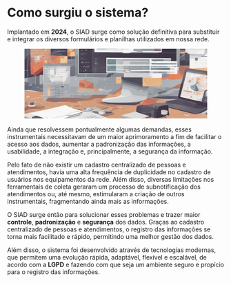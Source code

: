 # Como surgiu o sistema?

Implantado em **2024**, o SIAD surge como solução definitiva para substituir e integrar os diversos formulários e planilhas utilizados em nossa rede.

<figure><img src="../.gitbook/assets/image (1) (1) (1) (1) (1) (1) (1) (1) (1) (1) (1) (1) (1) (1) (1).png" alt=""><figcaption></figcaption></figure>

Ainda que resolvessem pontualmente algumas demandas, esses instrumentais necessitavam de um maior aprimoramento a fim de facilitar o acesso aos dados, aumentar a padronização das informações, a usabilidade, a integração e, principalmente, a segurança da informação.

Pelo fato de não existir um cadastro centralizado de pessoas e atendimentos, havia uma alta frequência de duplicidade no cadastro de usuários nos equipamentos da rede. Além disso, diversas limitações nos ferramentais de coleta geraram um processo de subnotificação dos atendimentos ou, até mesmo, estimularam a criação de outros instrumentais, fragmentando ainda mais as informações.

O SIAD surge então para solucionar esses problemas e trazer maior **controle**, **padronização** e **segurança** dos dados. Graças ao cadastro centralizado de pessoas e atendimentos, o registro das informações se torna mais facilitado e rápido, permitindo uma melhor gestão dos dados.

Além disso, o sistema foi desenvolvido através de tecnologias modernas, que permitem uma evolução rápida, adaptável, flexível e escalável, de acordo com a **LGPD** e fazendo com que seja um ambiente seguro e propício para o registro das informações.
